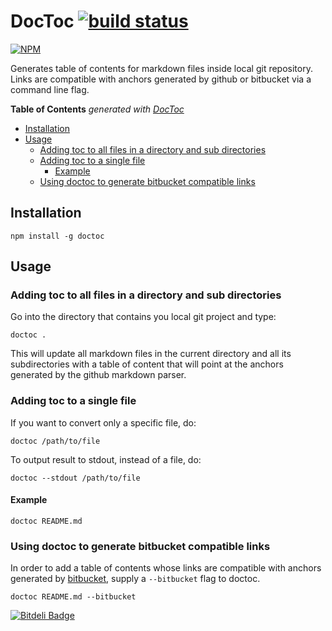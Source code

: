 # DocToc [![build status](https://secure.travis-ci.org/thlorenz/doctoc.png)](http://travis-ci.org/thlorenz/doctoc)

[![NPM](https://nodei.co/npm/doctoc.png?downloads=true&stars=true)](https://nodei.co/npm/doctoc/)

Generates table of contents for markdown files inside local git repository. Links are compatible with anchors generated
by github or bitbucket via a command line flag.

**Table of Contents**  *generated with [DocToc](http://doctoc.herokuapp.com/)*

- [Installation](#installation)
- [Usage](#usage)
  - [Adding toc to all files in a directory and sub directories](#adding-toc-to-all-files-in-a-directory-and-sub-directories)
  - [Adding toc to a single file](#adding-toc-to-a-single-file)
    - [Example](#example)
  - [Using doctoc to generate bitbucket compatible links](#using-doctoc-to-generate-bitbucket-compatible-links)

## Installation

    npm install -g doctoc

## Usage

### Adding toc to all files in a directory and sub directories

Go into the directory that contains you local git project and type:
    
    doctoc .

This will update all markdown files in the current directory and all its
subdirectories with a table of content that will point at the anchors generated
by the github markdown parser.

### Adding toc to a single file

If you want to convert only a specific file, do:

    doctoc /path/to/file

To output result to stdout, instead of a file, do:

    doctoc --stdout /path/to/file

#### Example

    doctoc README.md

### Using doctoc to generate bitbucket compatible links

In order to add a table of contents whose links are compatible with anchors generated by
[bitbucket](https://bitbucket.org/), supply a `--bitbucket` flag to doctoc.

    doctoc README.md --bitbucket


[![Bitdeli Badge](https://d2weczhvl823v0.cloudfront.net/thlorenz/doctoc/trend.png)](https://bitdeli.com/free "Bitdeli Badge")

